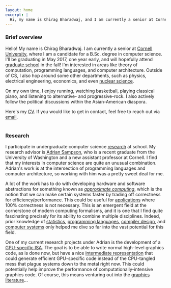 ```yaml
---
layout: home
excerpt: |
  Hi, my name is Chirag Bharadwaj, and I am currently a senior at Cornell University. I am a candidate for a B.Sc. degree in computer science, and I will be graduating in May 2017—one year early. With luck, I will be attending a graduate program in the fall. I am interested in the intersection of programming languages and computer architecture.
---
```


<div id="text" class="well well-md" markdown="1" style="margin-bottom: 40px">

### Brief overview

Hello! My name is Chirag Bharadwaj. I am currently a senior at [Cornell
University][cornell-cs], where I am a candidate for a B.Sc. degree in computer
science. I'll be graduating in May 2017, one year early, and will hopefully attend
[graduate school][grad] in the fall! I'm interested in areas like theory of
computation, programming languages, and computer architecture. Outside of CS, I
also hop around some other departments, such as physics, electrical engineering,
economics, and even [nuclear science][nuclear].

On my own time, I enjoy running, watching basketball, playing classical piano,
and listening to alternative- and progressive-rock. I also actively follow the
political discussions within the Asian-American diaspora.

Here's my [CV][]. If you would like to get in contact, feel free to reach out via
[email][contact].

</div>

### Research

I participate in undergraduate computer science [research][] at school. My
research advisor is [Adrian Sampson][adrian], who is a recent graduate from the
University of Washington and a new assistant professor at Cornell. I find that
my interests in computer science are quite an unusual combination. Adrian's work
is at the intersection of programming languages and computer architecture, so
working with him was a pretty sweet deal for me.

A lot of the work has to do with developing hardware and software abstractions
for something known as *[approximate computing][dissertation]*, which is the
notion that we can make certain systems faster by trading off correctness for
efficiency/performance. This could be useful for [applications][] where 100%
correctness is not necessary. This is an emergent field at the cornerstone of
modern computing formalisms, and it is one that I find quite fascinating precisely
for its ability to combine multiple disciplines. Indeed, prior knowledge of
[statistics][], [programming languages][pl], [compiler design][compilers], and
[computer systems][systems] only helped me dive so far into the vast potential
for this field.

One of my current research projects under Adrian is the development of a
[GPU-specific ISA][gpu-research]. The goal is to be able to write normal high-level
graphics code, as is done now, but have a nice [intermediate representation][llvm]
that could generate efficient GPU-specific code instead of the CPU-tangled mess
that plague systems down to the metal right now. This could potentially help
improve the performance of computationally-intensive graphics code. Of course,
this means venturing out into the [graphics literature][graphics]...

[cornell-cs]:   http://www.cs.cornell.edu
[grad]:         http://matt.might.net/articles/phd-school-in-pictures
[nuclear]:      {{site.base}}/media/nuclear.pdf
[cv]:           {{site.base}}/media/cv.pdf
[contact]:      {{site.base}}/contact.html

[research]:     http://www.cs.cornell.edu/research/lang
[adrian]:       http://www.cs.cornell.edu/~asampson
[dissertation]: http://www.cs.cornell.edu/~asampson/media/dissertation.pdf
[applications]: http://adriansampson.net/doc/ppl.html
[statistics]:   http://www.cs.cornell.edu/~asampson/blog/statsmistakes.html
[pl]:           http://www.cs.cornell.edu/courses/cs6110/2016sp
[compilers]:    http://www.cs.cornell.edu/courses/cs4120/2016sp
[systems]:      http://www.cs.cornell.edu/courses/cs3410/2015sp
[gpu-research]: http://www.cs.cornell.edu/~asampson/blog/opengl.html
[llvm]:         http://www.cs.cornell.edu/~asampson/blog/llvm.html
[graphics]:     http://jcgt.org